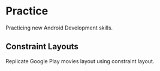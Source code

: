 # Practice
Practicing new Android Development skills.

## Constraint Layouts
Replicate Google Play movies layout using constraint layout.
